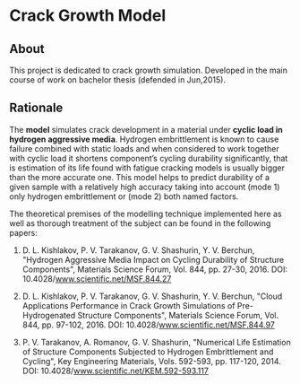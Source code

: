 # Crack Growth Model

## About
This project is dedicated to crack growth simulation. Developed in the main course of work on bachelor thesis (defended in Jun,2015). 
## Rationale
The **model** simulates crack development in a material under **cyclic load in hydrogen aggressive media**. Hydrogen embrittlement is known to cause failure combined with static loads and when considered to work together with cyclic load it shortens component’s cycling durability significantly, that is estimation of its life found with fatigue cracking models is usually bigger than the more accurate one. This model helps to predict durability of a given sample with a relatively high accuracy taking into account (mode 1) only hydrogen embrittlement or (mode 2) both named factors.

The theoretical premises of the modelling technique implemented here as well as thorough treatment of the subject can be found in the following papers:

1. 	D. L. Kishlakov, P. V. Tarakanov, G. V. Shashurin, Y. V. Berchun, "Hydrogen Aggressive Media Impact on Cycling Durability of Structure Components", Materials Science Forum, Vol. 844, pp. 27-30, 2016. DOI: 10.4028/www.scientific.net/MSF.844.27

2. 	D. L. Kishlakov, P. V. Tarakanov, G. V. Shashurin, Y. V. Berchun, "Cloud Applications Performance in Crack Growth Simulations of Pre-Hydrogenated Structure Components", Materials Science Forum, Vol. 844, pp. 97-102, 2016. DOI: 10.4028/www.scientific.net/MSF.844.97

3. 	P. V. Tarakanov, A. Romanov, G. V. Shashurin, "Numerical Life Estimation of Structure Components Subjected to Hydrogen Embrittlement and Cycling", Key Engineering Materials, Vols. 592-593, pp. 117-120, 2014. DOI: 10.4028/www.scientific.net/KEM.592-593.117

